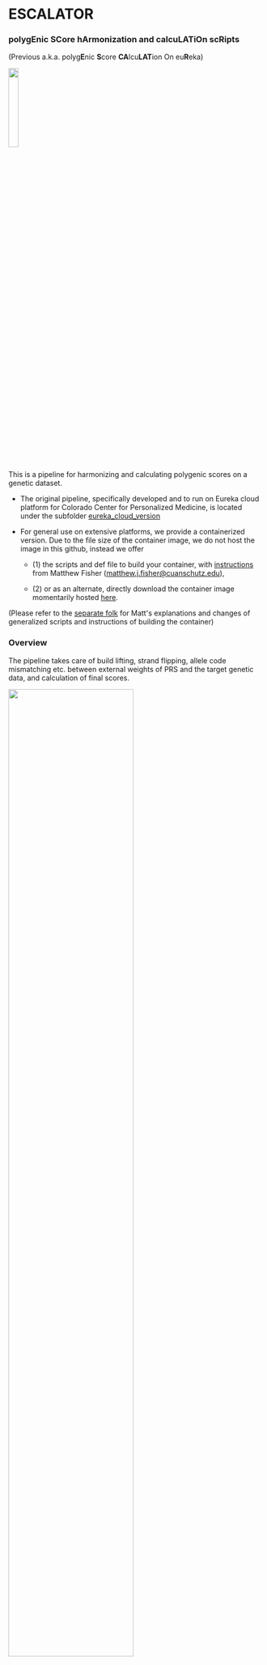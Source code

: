 # ESCALATOR
### polyg**E**nic **SC**ore h**A**rmonization and calcu**LAT**i**O**n sc**R**ipts
(Previous a.k.a. polyg**E**nic **S**core **CA**lcu**LAT**ion On eu**R**eka)

<img src="https://github.com/menglin44/ESCALATOR/assets/16557724/b5d68aa1-e18d-4a26-bd7d-751eace24011" width=20% height=20%>

This is a pipeline for harmonizing and calculating polygenic scores on a genetic dataset. 

* The original pipeline, specifically developed and to run on Eureka cloud platform for Colorado Center for Personalized Medicine, is located under the subfolder [eureka_cloud_version](eureka_cloud_version)

* For general use on extensive platforms, we provide a containerized version. Due to the file size of the container image, we do not host the image in this github, instead we offer

   - (1) the scripts and def file to build your container, with [instructions](https://github.com/MatthewFisher126/ESCALATOR?tab=readme-ov-file#using-the-container) from Matthew Fisher (matthew.j.fisher@cuanschutz.edu),

   - (2) or as an alternate, directly download the container image momentarily hosted [here](https://olucdenver-my.sharepoint.com/:u:/g/personal/meng_lin_cuanschutz_edu/ETTottyQgt5Akp3LkiORfFkBvmfnutRTTSHXQ3nlIAPIhg?e=VtdkJe).
 
(Please refer to the [separate folk](https://github.com/MatthewFisher126/ESCALATOR) for Matt's explanations and changes of generalized scripts and instructions of building the container)


### Overview

The pipeline takes care of build lifting, strand flipping, allele code mismatching etc. between external weights of PRS and the target genetic data, and calculation of final scores. 

<img src="https://github.com/menglin44/ESCALATOR/assets/16557724/4fa4ccf2-6f47-4a2c-a1bd-d96cf106b41c" width=70% height=70%>

### Usage

In light of using the containerized version, ESCALATOR can be run as 

```bash
singularity exec escalator-v1.sif masterPRS_format_v2_freeze3.sh [reformatting script designed (1, 2, or F)] \
[input directory (where weight file is)] \
[weight input filename] \
[output directory] \
[trait name (trait_PGSxxx)] \
[pfile directory] \
[pfile prefix name - ex: chr22_freeze3_dosages_PAIR.pgen = freeze3_dosages_PAIR]
```

Detailed explanations for logistics, along with usage examples, are described in the [vignette](escalator_container/ESCALATOR_container_readme.pdf) .







### Contact
Meng Lin (meng.lin@cuanschutz.edu) or Matthew Fisher (matthew.j.fisher@cuanschutz.edu)






